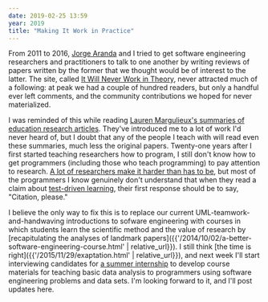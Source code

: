 ```yaml
---
date: 2019-02-25 13:59
year: 2019
title: "Making It Work in Practice"
---
```


From 2011 to 2016,
[Jorge Aranda](https://cuevano.ca/) and I tried to get software engineering researchers and practitioners to talk to one another
by writing reviews of papers written by the former
that we thought would be of interest to the latter.
The site,
called [It Will Never Work in Theory](http://neverworkintheory.org/),
never attracted much of a following:
at peak we had a couple of hundred readers,
but only a handful ever left comments,
and the community contributions we hoped for never materialized.

I was reminded of this while reading
[Lauren Margulieux's summaries of education research articles](https://laurenmarg.com/leetblog/).
They've introduced me to a lot of work I'd never heard of,
but I doubt that any of the people I teach with will read even these summaries,
much less the original papers.
Twenty-one years after I first started teaching researchers how to program,
I still don't know how to get programmers (including those who teach programming) to pay attention to research.
[A lot of researchers make it harder than has to be](http://neverworkintheory.org/2016/04/26/extremely-angry.html),
but most of the programmers I know genuinely don't understand that
when they read a claim about [test-driven learning](https://simpleprogrammer.com/test-driven-learning/),
their first response should be to say, "Citation, please."

I believe the only way to fix this is to replace
our current UML-teamwork-and-handwaving introductions to sofware engineering
with courses in which students learn the scientific method and the value of research by
[recapitulating the analyses of landmark papers]({{'/2014/10/02/a-better-software-engineering-course.html' | relative_url}}).
I still think [the time is right]({{'/2015/11/29/exaptation.html' | relative_url}}),
and next week I'll start interviewing candidates for [a summer internship](https://blog.rstudio.com/2019/01/18/summer-internships-2019/)
to develop course materials for teaching basic data analysis to programmers using software engineering problems and data sets.
I'm looking forward to it,
and I'll post updates here.
